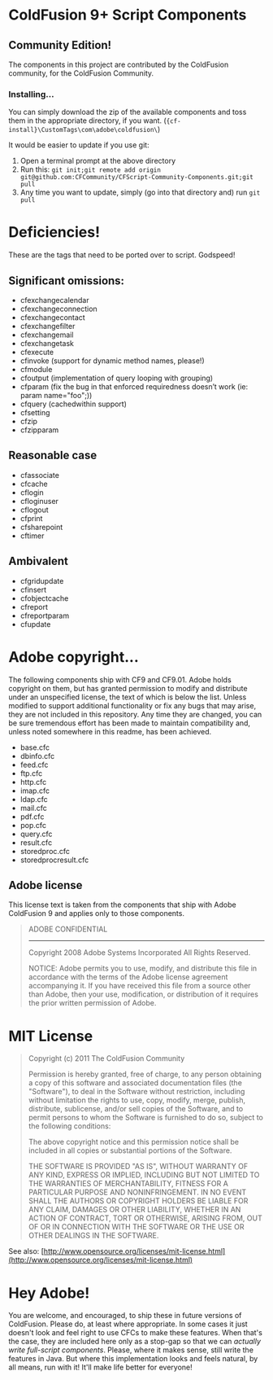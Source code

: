 # ColdFusion 9+ Script Components
## Community Edition!

The components in this project are contributed by the ColdFusion community, for the ColdFusion Community.

### Installing...

You can simply download the zip of the available components and toss them in the appropriate directory, if you want. (`{cf-install}\CustomTags\com\adobe\coldfusion\`)

It would be easier to update if you use git:

1. Open a terminal prompt at the above directory
1. Run this: `git init;git remote add origin git@github.com:CFCommunity/CFScript-Community-Components.git;git pull`
1. Any time you want to update, simply (go into that directory and) run `git pull`

# Deficiencies!

These are the tags that need to be ported over to script. Godspeed!

## Significant omissions:

* cfexchangecalendar    
* cfexchangeconnection  
* cfexchangecontact      
* cfexchangefilter      
* cfexchangemail 
* cfexchangetask 
* cfexecute 
* cfinvoke (support for dynamic method names, please!)
* cfmodule 
* cfoutput (implementation of query looping with grouping)
* cfparam (fix the bug in that enforced requiredness doesn’t work (ie: param name="foo";))
* cfquery (cachedwithin support)
* cfsetting 
* cfzip 
* cfzipparam

## Reasonable case

* cfassociate    
* cfcache        
* cflogin 
* cfloginuser 
* cflogout 
* cfprint      
* cfsharepoint  
* cftimer

## Ambivalent

* cfgridupdate
* cfinsert
* cfobjectcache
* cfreport
* cfreportparam
* cfupdate

# Adobe copyright...

The following components ship with CF9 and CF9.01. Adobe holds copyright on them, but has granted permission to modify and distribute under an unspecified license, the text of which is below the list. Unless modified to support additional functionality or fix any bugs that may arise, they are not included in this repository. Any time they are changed, you can be sure tremendous effort has been made to maintain compatibility and, unless noted somewhere in this readme, has been achieved.

* base.cfc
* dbinfo.cfc
* feed.cfc
* ftp.cfc
* http.cfc
* imap.cfc
* ldap.cfc
* mail.cfc
* pdf.cfc
* pop.cfc
* query.cfc
* result.cfc
* storedproc.cfc
* storedprocresult.cfc

## Adobe license

This license text is taken from the components that ship with Adobe ColdFusion 9 and applies only to those components.

>ADOBE CONFIDENTIAL
>___________________
>
>Copyright 2008 Adobe Systems Incorporated
>All Rights Reserved.
>
>NOTICE:  Adobe permits you to use, modify, and distribute this file in accordance with the terms of the Adobe license agreement accompanying it.  If you have received this file from a source other than Adobe, then your use, modification, or distribution of it requires the prior written permission of Adobe.

# MIT License

>Copyright (c) 2011 The ColdFusion Community
>
>Permission is hereby granted, free of charge, to any person obtaining a copy of this software and associated documentation files (the "Software"), to deal in the Software without restriction, including without limitation the rights to use, copy, modify, merge, publish, distribute, sublicense, and/or sell copies of the Software, and to permit persons to whom the Software is furnished to do so, subject to the following conditions:
>
>The above copyright notice and this permission notice shall be included in all copies or substantial portions of the Software.
>
>THE SOFTWARE IS PROVIDED "AS IS", WITHOUT WARRANTY OF ANY KIND, EXPRESS OR IMPLIED, INCLUDING BUT NOT LIMITED TO THE WARRANTIES OF MERCHANTABILITY, FITNESS FOR A PARTICULAR PURPOSE AND NONINFRINGEMENT. IN NO EVENT SHALL THE AUTHORS OR COPYRIGHT HOLDERS BE LIABLE FOR ANY CLAIM, DAMAGES OR OTHER LIABILITY, WHETHER IN AN ACTION OF CONTRACT, TORT OR OTHERWISE, ARISING FROM, OUT OF OR IN CONNECTION WITH THE SOFTWARE OR THE USE OR OTHER DEALINGS IN THE SOFTWARE.

See also: [http://www.opensource.org/licenses/mit-license.html](http://www.opensource.org/licenses/mit-license.html)

# Hey Adobe!

You are welcome, and encouraged, to ship these in future versions of ColdFusion. Please do, at least where appropriate. In some cases it just doesn't look and feel right to use CFCs to make these features. When that's the case, they are included here only as a stop-gap so that we can _actually write full-script components_. Please, where it makes sense, still write the features in Java. But where this implementation looks and feels natural, by all means, run with it! It'll make life better for everyone!